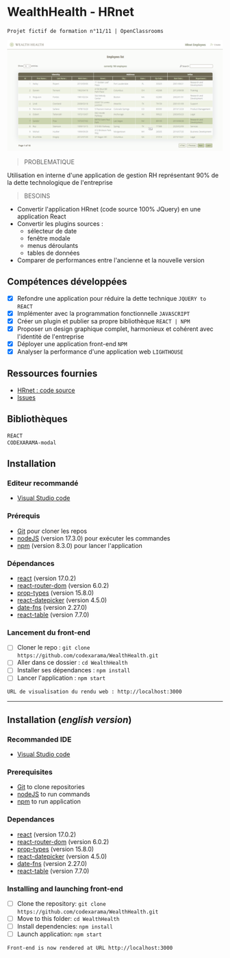 # WealthHealth - HRnet

    Projet fictif de formation n°11/11 | OpenClassrooms
    

![Add an employee](./WealthHealth_1.png)

> PROBLEMATIQUE

Utilisation en interne d'une application de gestion RH représentant 90% de la dette technologique de l'entreprise

> BESOINS

- Convertir l'application HRnet (code source 100% JQuery) en une application React
- Convertir les plugins sources : 
  - sélecteur de date
  - fenêtre modale
  - menus déroulants
  - tables de données
- Comparer de performances entre l'ancienne et la nouvelle version

## Compétences développées

- [x] Refondre une application pour réduire la dette technique `JQUERY to REACT`
- [x] Implémenter avec la programmation fonctionnelle `JAVASCRIPT`
- [x] Créer un plugin et publier sa propre bibliothèque `REACT | NPM`
- [x] Proposer un design graphique complet, harmonieux et cohérent avec l'identité de l'entreprise
- [x] Déployer une application front-end `NPM`
- [x] Analyser la performance d'une application web `LIGHTHOUSE`

## Ressources fournies

* [HRnet : code source](https://github.com/OpenClassrooms-Student-Center/P12_Front-end)
* [Issues](https://github.com/OpenClassrooms-Student-Center/P12_Front-end/issues)

## Bibliothèques

    REACT
    CODEXARAMA-modal

## Installation

### Editeur recommandé

* [Visual Studio code](https://code.visualstudio.com/)

### Prérequis

* [Git](https://git-scm.com/) pour cloner les repos
* [nodeJS](https://nodejs.org/fr/) (version 17.3.0) pour exécuter les commandes
* [npm](https://www.npmjs.com/) (version 8.3.0) pour lancer l'application

### Dépendances

*  [react](https://fr.reactjs.org/docs/getting-started.html) (version 17.0.2)
*  [react-router-dom](https://reactrouter.com/web/guides/quick-start) (version 6.0.2)
*  [prop-types](https://fr.reactjs.org/docs/typechecking-with-proptypes.html) (version 15.8.0)
*  [react-datepicker](https://reactdatepicker.com/) (version 4.5.0)
*  [date-fns](https://date-fns.org/docs/Getting-Started) (version 2.27.0)
*  [react-table](https://react-table.tanstack.com/docs/installation) (version 7.7.0)

### Lancement du front-end

- [ ] Cloner le repo : `git clone https://github.com/codexarama/WealthHealth.git`
- [ ] Aller dans ce dossier : `cd WealthHealth`
- [ ] Installer ses dépendances : `npm install`
- [ ] Lancer l'application : `npm start`

```bash
URL de visualisation du rendu web : http://localhost:3000
```

___

## Installation (_english version_)

### Recommanded IDE

* [Visual Studio code](https://code.visualstudio.com/)

### Prerequisites

* [Git](https://git-scm.com/) to clone repositories
* [nodeJS](https://nodejs.org/fr/) to run commands
* [npm](https://www.npmjs.com/) to run application

### Dependances

*  [react](https://fr.reactjs.org/docs/getting-started.html) (version 17.0.2)
*  [react-router-dom](https://reactrouter.com/web/guides/quick-start) (version 6.0.2)
*  [prop-types](https://fr.reactjs.org/docs/typechecking-with-proptypes.html) (version 15.8.0)
*  [react-datepicker](https://reactdatepicker.com/) (version 4.5.0)
*  [date-fns](https://date-fns.org/docs/Getting-Started) (version 2.27.0)
*  [react-table](https://react-table.tanstack.com/docs/installation) (version 7.7.0)

### Installing and launching front-end

- [ ] Clone the repository: `git clone https://github.com/codexarama/WealthHealth.git`
- [ ] Move to this folder: `cd WealthHealth`
- [ ] Install dependencies: `npm install`
- [ ] Launch application: `npm start`

```bash
Front-end is now rendered at URL http://localhost:3000
```
